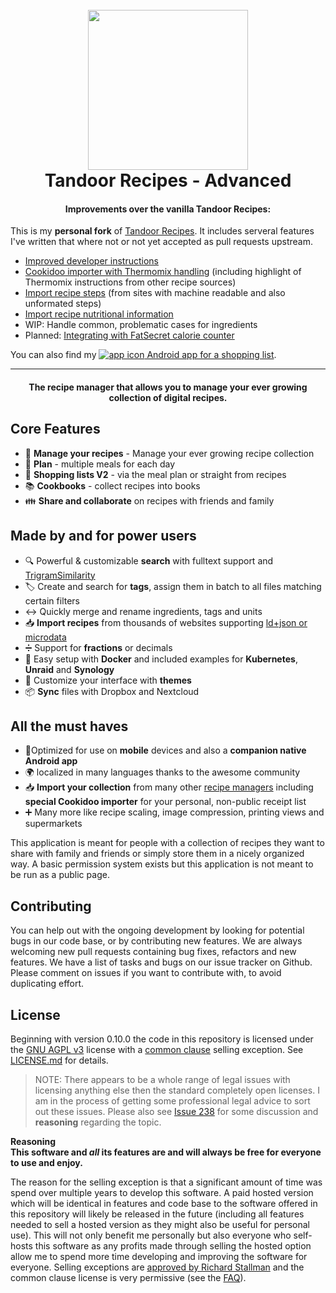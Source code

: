<h1 align="center">
  <br>
  <a href="https://tandoor.dev"><img src="https://github.com/vabene1111/recipes/raw/develop/docs/logo_color.svg" height="256px" width="256px"></a>
  <br>
  Tandoor Recipes - Advanced
  <br>
</h1>

<h4 align="center">Improvements over the vanilla Tandoor Recipes:</h4>

This is my **personal fork** of [Tandoor Recipes](https://github.com/TandoorRecipes/recipes).
It includes serveral features I've written that where not or not yet accepted as pull requests upstream.
- [Improved developer instructions](https://github.com/TandoorRecipes/recipes/pull/1279)
- [Cookidoo importer with Thermomix handling](https://github.com/TandoorRecipes/recipes/pull/1389) (including highlight of Thermomix instructions from other recipe sources)
- [Import recipe steps](https://github.com/TandoorRecipes/recipes/pull/1303) (from sites with machine readable and also unformated steps)
- [Import recipe nutritional information](https://github.com/TandoorRecipes/recipes/pull/1294)
- WIP: Handle common, problematic cases for ingredients
- Planned: [Integrating with FatSecret calorie counter](https://github.com/MarcusWolschon/AdvancedRecipes/issues/2)

You can also find my [![app icon](https://raw.githubusercontent.com/MarcusWolschon/ShoppingForTandoor/main/app/ShoppingForTandoorDesktop/src/jvmMain/resources/favicon.ico) Android app for a shopping list](https://github.com/MarcusWolschon/ShoppingForTandoor).

<hr/>

<h4 align="center">The recipe manager that allows you to manage your ever growing collection of digital recipes.</h4>


## Core Features
- 🥗 **Manage your recipes** - Manage your ever growing recipe collection
- 📆 **Plan** - multiple meals for each day
- 🛒 **Shopping lists V2** - via the meal plan or straight from recipes
- 📚 **Cookbooks** - collect recipes into books
- 👪 **Share and collaborate** on recipes with friends and family

## Made by and for power users

- 🔍 Powerful & customizable **search** with fulltext support and [TrigramSimilarity](https://docs.djangoproject.com/en/3.0/ref/contrib/postgres/search/#trigram-similarity)
- 🏷️ Create and search for **tags**, assign them in batch to all files matching certain filters
- ↔️ Quickly merge and rename ingredients, tags and units 
- 📥️ **Import recipes** from thousands of websites supporting [ld+json or microdata](https://schema.org/Recipe)
- ➗ Support for **fractions** or decimals
- 🐳 Easy setup with **Docker** and included examples for **Kubernetes**, **Unraid** and **Synology**
- 🎨 Customize your interface with **themes**
- 📦 **Sync** files with Dropbox and Nextcloud
  
## All the must haves

- 📱Optimized for use on **mobile** devices and also a **companion native Android app**
- 🌍 localized in many languages thanks to the awesome community
- 📥️ **Import your collection** from many other [recipe managers](https://docs.tandoor.dev/features/import_export/) including **special Cookidoo importer** for your personal, non-public receipt list
- ➕ Many more like recipe scaling, image compression, printing views and supermarkets

This application is meant for people with a collection of recipes they want to share with family and friends or simply
store them in a nicely organized way. A basic permission system exists but this application is not meant to be run as 
a public page.

## Contributing

You can help out with the ongoing development by looking for potential bugs in our code base, or by contributing new features. We are always welcoming new pull requests containing bug fixes, refactors and new features. We have a list of tasks and bugs on our issue tracker on Github. Please comment on issues if you want to contribute with, to avoid duplicating effort.

## License

Beginning with version 0.10.0 the code in this repository is licensed under the [GNU AGPL v3](https://www.gnu.org/licenses/agpl-3.0.de.html) license with a
[common clause](https://commonsclause.com/) selling exception. See [LICENSE.md](https://github.com/vabene1111/recipes/blob/develop/LICENSE.md) for details.

> NOTE: There appears to be a whole range of legal issues with licensing anything else then the standard completely open licenses.
> I am in the process of getting some professional legal advice to sort out these issues. 
> Please also see [Issue 238](https://github.com/vabene1111/recipes/issues/238) for some discussion and **reasoning** regarding the topic.

**Reasoning**  
**This software and *all* its features are and will always be free for everyone to use and enjoy.**

The reason for the selling exception is that a significant amount of time was spend over multiple years to develop this software.
A paid hosted version which will be identical in features and code base to the software offered in this repository will
likely be released in the future (including all features needed to sell a hosted version as they might also be useful for personal use).
This will not only benefit me personally but also everyone who self-hosts this software as any profits made through selling the hosted option
allow me to spend more time developing and improving the software for everyone. Selling exceptions are [approved by Richard Stallman](http://www.gnu.org/philosophy/selling-exceptions.en.html) and the
common clause license is very permissive (see the [FAQ](https://commonsclause.com/)).
